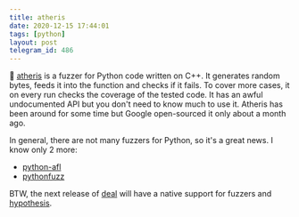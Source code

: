 ```yaml
---
title: atheris
date: 2020-12-15 17:44:01
tags: [python]
layout: post
telegram_id: 486
---
```


🐍 [atheris](https://github.com/google/atheris) is a fuzzer for Python code written on C++. It generates random bytes, feeds it into the function and checks if it fails. To cover more cases, it on every run checks the coverage of the tested code. It has an awful undocumented API but you don't need to know much to use it. Atheris has been around for some time but Google open-sourced it only about a month ago.

In general, there are not many fuzzers for Python, so it's a great news. I know only 2 more:

+ [python-afl](https://github.com/jwilk/python-afl)
+ [pythonfuzz](https://gitlab.com/gitlab-org/security-products/analyzers/fuzzers/pythonfuzz)

BTW, the next release of [deal](https://github.com/life4/deal) will have a native support for fuzzers and [hypothesis](https://hypothesis.readthedocs.io/en/latest/).
